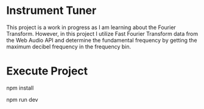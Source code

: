 # Instrument Tuner
This project is a work in progress as I am learning about the Fourier Transform. However, in this project I utilize Fast Fourier Transform data from the Web Audio API and determine the fundamental frequency by getting the maximum decibel frequency in the frequency bin.
# Execute Project
npm install

npm run dev
